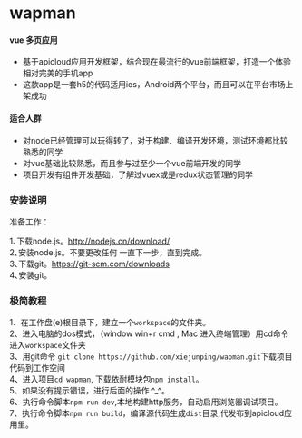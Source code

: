 # wapman

#### vue 多页应用

* 基于apicloud应用开发框架，结合现在最流行的vue前端框架，打造一个体验相对完美的手机app
* 这款app是一套h5的代码适用ios，Android两个平台，而且可以在平台市场上架成功

#### 适合人群

* 对node已经管理可以玩得转了，对于构建、编译开发环境，测试环境都比较熟悉的同学
* 对vue基础比较熟悉，而且参与过至少一个vue前端开发的同学
* 项目开发有组件开发基础，了解过vuex或是redux状态管理的同学

###  安装说明

准备工作：<br/>

1､下载node.js。http://nodejs.cn/download/<br/>
2､安装node.js。不要更改任何 一直下一步，直到完成。<br/>
3､下载git。https://git-scm.com/downloads<br/>
4､安装git。<br/>

###  极简教程

1、在工作盘(e)根目录下，建立一个`workspace`的文件夹。<br/>
2、进入电脑的dos模式，（window win+r cmd , Mac 进入终端管理）用cd命令进入`workspace`文件夹<br/>
3、用git命令 `git clone https://github.com/xiejunping/wapman.git`下载项目代码到工作空间<br/>
4、进入项目`cd wapman`, 下载依耐模块包`npm install`。<br/>
5、如果没有提示错误，进行后面的操作 ^_^。<br/>
6、执行命令脚本`npm run dev`,本地构建http服务，自动启用浏览器调试项目。<br/>
7、执行命令脚本`npm run build`，编译源代码生成`dist`目录,代发布到apicloud应用里。<br/>
